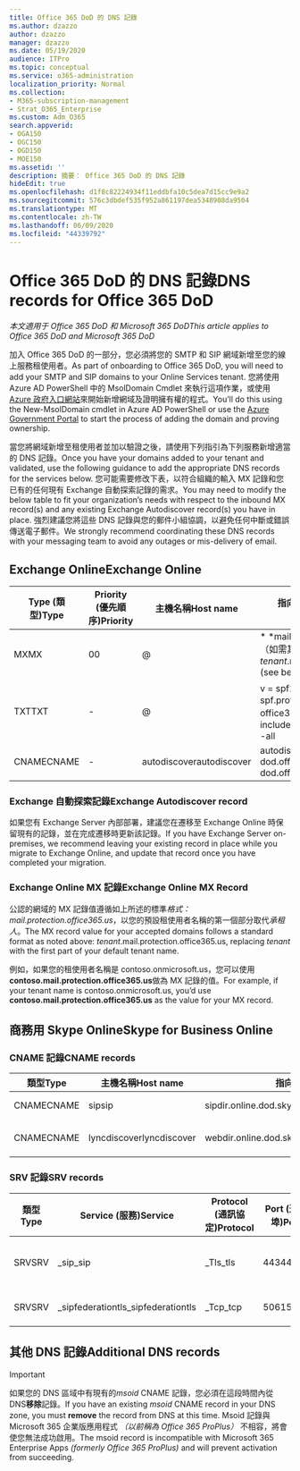 ```yaml
---
title: Office 365 DoD 的 DNS 記錄
ms.author: dzazzo
author: dzazzo
manager: dzazzo
ms.date: 05/19/2020
audience: ITPro
ms.topic: conceptual
ms.service: o365-administration
localization_priority: Normal
ms.collection:
- M365-subscription-management
- Strat_O365_Enterprise
ms.custom: Adm_O365
search.appverid:
- OGA150
- OGC150
- OGD150
- MOE150
ms.assetid: ''
description: 摘要： Office 365 DoD 的 DNS 記錄
hideEdit: true
ms.openlocfilehash: d1f8c82224934f11eddbfa10c5dea7d15cc9e9a2
ms.sourcegitcommit: 576c3dbdef535f952a861197dea5348908da9504
ms.translationtype: MT
ms.contentlocale: zh-TW
ms.lasthandoff: 06/09/2020
ms.locfileid: "44339792"
---
```

# <a name="dns-records-for-office-365-dod"></a><span data-ttu-id="5303c-103">Office 365 DoD 的 DNS 記錄</span><span class="sxs-lookup"><span data-stu-id="5303c-103">DNS records for Office 365 DoD</span></span>

<span data-ttu-id="5303c-104">*本文適用于 Office 365 DoD 和 Microsoft 365 DoD*</span><span class="sxs-lookup"><span data-stu-id="5303c-104">*This article applies to Office 365 DoD and Microsoft 365 DoD*</span></span>

<span data-ttu-id="5303c-105">加入 Office 365 DoD 的一部分，您必須將您的 SMTP 和 SIP 網域新增至您的線上服務租使用者。</span><span class="sxs-lookup"><span data-stu-id="5303c-105">As part of onboarding to Office 365 DoD, you will need to add your SMTP and SIP domains to your Online Services tenant.</span></span>  <span data-ttu-id="5303c-106">您將使用 Azure AD PowerShell 中的 MsolDomain Cmdlet 來執行這項作業，或使用[Azure 政府入口網站](https://portal.azure.us)來開始新增網域及證明擁有權的程式。</span><span class="sxs-lookup"><span data-stu-id="5303c-106">You’ll do this using the New-MsolDomain cmdlet in Azure AD PowerShell or use the [Azure Government Portal](https://portal.azure.us) to start the process of adding the domain and proving ownership.</span></span>

<span data-ttu-id="5303c-107">當您將網域新增至租使用者並加以驗證之後，請使用下列指引為下列服務新增適當的 DNS 記錄。</span><span class="sxs-lookup"><span data-stu-id="5303c-107">Once you have your domains added to your tenant and validated, use the following guidance to add the appropriate DNS records for the services below.</span></span>  <span data-ttu-id="5303c-108">您可能需要修改下表，以符合組織的輸入 MX 記錄和您已有的任何現有 Exchange 自動探索記錄的需求。</span><span class="sxs-lookup"><span data-stu-id="5303c-108">You may need to modify the below table to fit your organization’s needs with respect to the inbound MX record(s) and any existing Exchange Autodiscover record(s) you have in place.</span></span>  <span data-ttu-id="5303c-109">強烈建議您將這些 DNS 記錄與您的郵件小組協調，以避免任何中斷或錯誤傳送電子郵件。</span><span class="sxs-lookup"><span data-stu-id="5303c-109">We strongly recommend coordinating these DNS records with your messaging team to avoid any outages or mis-delivery of email.</span></span>

## <a name="exchange-online"></a><span data-ttu-id="5303c-110">Exchange Online</span><span class="sxs-lookup"><span data-stu-id="5303c-110">Exchange Online</span></span>

| <span data-ttu-id="5303c-111">Type (類型)</span><span class="sxs-lookup"><span data-stu-id="5303c-111">Type</span></span> | <span data-ttu-id="5303c-112">Priority (優先順序)</span><span class="sxs-lookup"><span data-stu-id="5303c-112">Priority</span></span> | <span data-ttu-id="5303c-113">主機名稱</span><span class="sxs-lookup"><span data-stu-id="5303c-113">Host name</span></span> | <span data-ttu-id="5303c-114">指向 [位址] 或 [值]</span><span class="sxs-lookup"><span data-stu-id="5303c-114">Points to address or value</span></span> | <span data-ttu-id="5303c-115">TTL</span><span class="sxs-lookup"><span data-stu-id="5303c-115">TTL</span></span> |
| --- | --- | --- | --- | --- |
| <span data-ttu-id="5303c-116">MX</span><span class="sxs-lookup"><span data-stu-id="5303c-116">MX</span></span> | <span data-ttu-id="5303c-117">0</span><span class="sxs-lookup"><span data-stu-id="5303c-117">0</span></span> | @ | <span data-ttu-id="5303c-118">\* \*mail.protection.office365.us （如需其他詳細資訊，請參閱下文）</span><span class="sxs-lookup"><span data-stu-id="5303c-118">*tenant*.mail.protection.office365.us (see below for additional details)</span></span> | <span data-ttu-id="5303c-119">1 Hour</span><span class="sxs-lookup"><span data-stu-id="5303c-119">1 Hour</span></span> |
| <span data-ttu-id="5303c-120">TXT</span><span class="sxs-lookup"><span data-stu-id="5303c-120">TXT</span></span> | - | @ | <span data-ttu-id="5303c-121">v = spf1 包含: spf.protection.outlook.com office365。美國所有</span><span class="sxs-lookup"><span data-stu-id="5303c-121">v=spf1 include:spf.protection.office365.us -all</span></span> | <span data-ttu-id="5303c-122">1 小時</span><span class="sxs-lookup"><span data-stu-id="5303c-122">1 Hour</span></span> |
| <span data-ttu-id="5303c-123">CNAME</span><span class="sxs-lookup"><span data-stu-id="5303c-123">CNAME</span></span> | - | <span data-ttu-id="5303c-124">autodiscover</span><span class="sxs-lookup"><span data-stu-id="5303c-124">autodiscover</span></span> | <span data-ttu-id="5303c-125">autodiscover-dod.office365.us</span><span class="sxs-lookup"><span data-stu-id="5303c-125">autodiscover-dod.office365.us</span></span> | <span data-ttu-id="5303c-126">1 Hour</span><span class="sxs-lookup"><span data-stu-id="5303c-126">1 Hour</span></span> |

### <a name="exchange-autodiscover-record"></a><span data-ttu-id="5303c-127">Exchange 自動探索記錄</span><span class="sxs-lookup"><span data-stu-id="5303c-127">Exchange Autodiscover record</span></span>

<span data-ttu-id="5303c-128">如果您有 Exchange Server 內部部署，建議您在遷移至 Exchange Online 時保留現有的記錄，並在完成遷移時更新該記錄。</span><span class="sxs-lookup"><span data-stu-id="5303c-128">If you have Exchange Server on-premises, we recommend leaving your existing record in place while you migrate to Exchange Online, and update that record once you have completed your migration.</span></span>

### <a name="exchange-online-mx-record"></a><span data-ttu-id="5303c-129">Exchange Online MX 記錄</span><span class="sxs-lookup"><span data-stu-id="5303c-129">Exchange Online MX Record</span></span>

<span data-ttu-id="5303c-130">公認的網域的 MX 記錄值遵循如上所述的標準*格式： mail.protection.office365.us*，以您的預設租使用者名稱的第一個部分取代*承租人*。</span><span class="sxs-lookup"><span data-stu-id="5303c-130">The MX record value for your accepted domains follows a standard format as noted above: *tenant*.mail.protection.office365.us, replacing *tenant* with the first part of your default tenant name.</span></span>

<span data-ttu-id="5303c-131">例如，如果您的租使用者名稱是 contoso.onmicrosoft.us，您可以使用**contoso.mail.protection.office365.us**做為 MX 記錄的值。</span><span class="sxs-lookup"><span data-stu-id="5303c-131">For example, if your tenant name is contoso.onmicrosoft.us, you’d use **contoso.mail.protection.office365.us** as the value for your MX record.</span></span>

## <a name="skype-for-business-online"></a><span data-ttu-id="5303c-132">商務用 Skype Online</span><span class="sxs-lookup"><span data-stu-id="5303c-132">Skype for Business Online</span></span>

### <a name="cname-records"></a><span data-ttu-id="5303c-133">CNAME 記錄</span><span class="sxs-lookup"><span data-stu-id="5303c-133">CNAME records</span></span>

| <span data-ttu-id="5303c-134">類型</span><span class="sxs-lookup"><span data-stu-id="5303c-134">Type</span></span> | <span data-ttu-id="5303c-135">主機名稱</span><span class="sxs-lookup"><span data-stu-id="5303c-135">Host name</span></span> | <span data-ttu-id="5303c-136">指向 [位址] 或 [值]</span><span class="sxs-lookup"><span data-stu-id="5303c-136">Points to address or value</span></span> | <span data-ttu-id="5303c-137">TTL</span><span class="sxs-lookup"><span data-stu-id="5303c-137">TTL</span></span> |
| --- | --- | --- | --- |
| <span data-ttu-id="5303c-138">CNAME</span><span class="sxs-lookup"><span data-stu-id="5303c-138">CNAME</span></span> | <span data-ttu-id="5303c-139">sip</span><span class="sxs-lookup"><span data-stu-id="5303c-139">sip</span></span> | <span data-ttu-id="5303c-140">sipdir.online.dod.skypeforbusiness.us</span><span class="sxs-lookup"><span data-stu-id="5303c-140">sipdir.online.dod.skypeforbusiness.us</span></span> | <span data-ttu-id="5303c-141">1 小時</span><span class="sxs-lookup"><span data-stu-id="5303c-141">1 Hour</span></span> |
| <span data-ttu-id="5303c-142">CNAME</span><span class="sxs-lookup"><span data-stu-id="5303c-142">CNAME</span></span> | <span data-ttu-id="5303c-143">lyncdiscover</span><span class="sxs-lookup"><span data-stu-id="5303c-143">lyncdiscover</span></span> | <span data-ttu-id="5303c-144">webdir.online.dod.skypeforbusiness.us</span><span class="sxs-lookup"><span data-stu-id="5303c-144">webdir.online.dod.skypeforbusiness.us</span></span> | <span data-ttu-id="5303c-145">1 Hour</span><span class="sxs-lookup"><span data-stu-id="5303c-145">1 Hour</span></span> | 

### <a name="srv-records"></a><span data-ttu-id="5303c-146">SRV 記錄</span><span class="sxs-lookup"><span data-stu-id="5303c-146">SRV records</span></span>

| <span data-ttu-id="5303c-147">類型</span><span class="sxs-lookup"><span data-stu-id="5303c-147">Type</span></span> | <span data-ttu-id="5303c-148">Service (服務)</span><span class="sxs-lookup"><span data-stu-id="5303c-148">Service</span></span> | <span data-ttu-id="5303c-149">Protocol (通訊協定)</span><span class="sxs-lookup"><span data-stu-id="5303c-149">Protocol</span></span> | <span data-ttu-id="5303c-150">Port (連接埠)</span><span class="sxs-lookup"><span data-stu-id="5303c-150">Port</span></span> | <span data-ttu-id="5303c-151">字體粗細</span><span class="sxs-lookup"><span data-stu-id="5303c-151">Weight</span></span> | <span data-ttu-id="5303c-152">優先順序</span><span class="sxs-lookup"><span data-stu-id="5303c-152">Priority</span></span> | <span data-ttu-id="5303c-153">名稱</span><span class="sxs-lookup"><span data-stu-id="5303c-153">Name</span></span> | <span data-ttu-id="5303c-154">Target (目標)</span><span class="sxs-lookup"><span data-stu-id="5303c-154">Target</span></span> | <span data-ttu-id="5303c-155">TTL</span><span class="sxs-lookup"><span data-stu-id="5303c-155">TTL</span></span> |
| --- | --- | --- | --- | --- | --- | --- | --- | --- |
| <span data-ttu-id="5303c-156">SRV</span><span class="sxs-lookup"><span data-stu-id="5303c-156">SRV</span></span> | <span data-ttu-id="5303c-157">\_sip</span><span class="sxs-lookup"><span data-stu-id="5303c-157">\_sip</span></span> | <span data-ttu-id="5303c-158">\_Tls</span><span class="sxs-lookup"><span data-stu-id="5303c-158">\_tls</span></span> | <span data-ttu-id="5303c-159">443</span><span class="sxs-lookup"><span data-stu-id="5303c-159">443</span></span> | <span data-ttu-id="5303c-160">1 </span><span class="sxs-lookup"><span data-stu-id="5303c-160">1</span></span> | <span data-ttu-id="5303c-161">100</span><span class="sxs-lookup"><span data-stu-id="5303c-161">100</span></span> | @ | <span data-ttu-id="5303c-162">sipdir.online.dod.skypeforbusiness.us</span><span class="sxs-lookup"><span data-stu-id="5303c-162">sipdir.online.dod.skypeforbusiness.us</span></span> | <span data-ttu-id="5303c-163">1 Hour (1 小時)</span><span class="sxs-lookup"><span data-stu-id="5303c-163">1 Hour</span></span> |
| <span data-ttu-id="5303c-164">SRV</span><span class="sxs-lookup"><span data-stu-id="5303c-164">SRV</span></span> | <span data-ttu-id="5303c-165">\_sipfederationtls</span><span class="sxs-lookup"><span data-stu-id="5303c-165">\_sipfederationtls</span></span> | <span data-ttu-id="5303c-166">\_Tcp</span><span class="sxs-lookup"><span data-stu-id="5303c-166">\_tcp</span></span> | <span data-ttu-id="5303c-167">5061</span><span class="sxs-lookup"><span data-stu-id="5303c-167">5061</span></span> | <span data-ttu-id="5303c-168">1 </span><span class="sxs-lookup"><span data-stu-id="5303c-168">1</span></span> | <span data-ttu-id="5303c-169">100</span><span class="sxs-lookup"><span data-stu-id="5303c-169">100</span></span> | @ | <span data-ttu-id="5303c-170">sipfed.online.dod.skypeforbusiness.us</span><span class="sxs-lookup"><span data-stu-id="5303c-170">sipfed.online.dod.skypeforbusiness.us</span></span> | <span data-ttu-id="5303c-171">1 Hour</span><span class="sxs-lookup"><span data-stu-id="5303c-171">1 Hour</span></span> |

## <a name="additional-dns-records"></a><span data-ttu-id="5303c-172">其他 DNS 記錄</span><span class="sxs-lookup"><span data-stu-id="5303c-172">Additional DNS records</span></span>

> [!IMPORTANT]
> <span data-ttu-id="5303c-173">如果您的 DNS 區域中有現有的*msoid* CNAME 記錄，您必須在這段時間內從 DNS**移除**記錄。</span><span class="sxs-lookup"><span data-stu-id="5303c-173">If you have an existing *msoid* CNAME record in your DNS zone, you must **remove** the record from DNS at this time.</span></span>  <span data-ttu-id="5303c-174">Msoid 記錄與 Microsoft 365 企業版應用程式 *（以前稱為 Office 365 ProPlus）* 不相容，將會使您無法成功啟用。</span><span class="sxs-lookup"><span data-stu-id="5303c-174">The msoid record is incompatible with Microsoft 365 Enterprise Apps *(formerly Office 365 ProPlus)* and will prevent activation from succeeding.</span></span>
